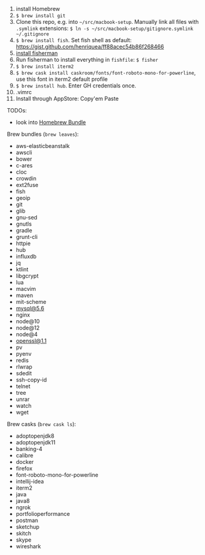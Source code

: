 1. install Homebrew
2. `$ brew install git`
3. Clone this repo, e.g. into `~/src/macbook-setup`. Manually link all files with `.symlink` extensions: `$ ln -s ~/src/macbook-setup/gitignore.symlink ~/.gitignore`
3. `$ brew install fish`. Set fish shell as default: https://gist.github.com/henriquea/ff88acec54b86f268466
4. [install fisherman](https://github.com/fisherman/fisherman)
5. Run fisherman to install everything in `fishfile`: `$ fisher`
6. `$ brew install iterm2`
7. `$ brew cask install caskroom/fonts/font-roboto-mono-for-powerline`, use this font in iterm2 default profile
8. `$ brew install hub`. Enter GH credentials once.
10. .vimrc
11. Install through AppStore: Copy'em Paste


TODOs:
- look into [Homebrew Bundle](https://github.com/Homebrew/homebrew-bundle)

Brew bundles (`brew leaves`):
- aws-elasticbeanstalk
- awscli
- bower
- c-ares
- cloc
- crowdin
- ext2fuse
- fish
- geoip
- git
- glib
- gnu-sed
- gnutls
- gradle
- grunt-cli
- httpie
- hub
- influxdb
- jq
- ktlint
- libgcrypt
- lua
- macvim
- maven
- mit-scheme
- mysql@5.6
- nginx
- node@10
- node@12
- node@4
- openssl@1.1
- pv
- pyenv
- redis
- rlwrap
- sdedit
- ssh-copy-id
- telnet
- tree
- unrar
- watch
- wget

Brew casks (`brew cask ls`):
- adoptopenjdk8
- adoptopenjdk11
- banking-4
- calibre
- docker
- firefox
- font-roboto-mono-for-powerline
- intellij-idea
- iterm2
- java
- java8
- ngrok
- portfolioperformance
- postman
- sketchup
- skitch
- skype
- wireshark
